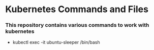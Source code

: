 # Kubernetes Commands and Files

### This repository contains various commands to work with kubernetes


- kubectl exec -it ubuntu-sleeper  /bin/bash

